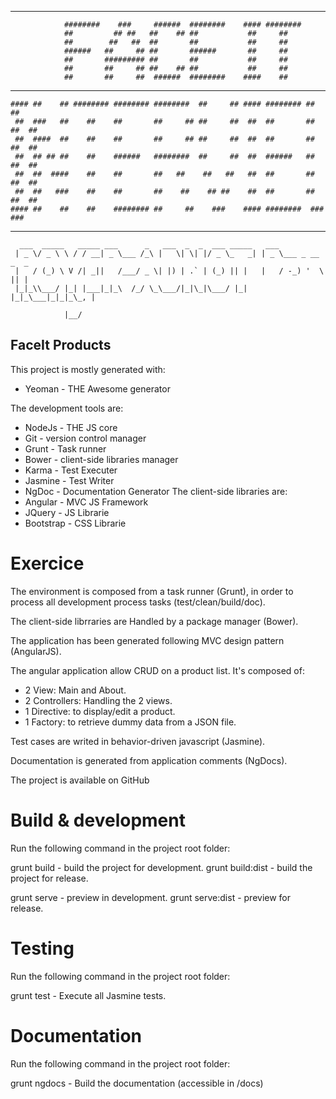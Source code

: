 -------------------------------------------------------------------------------
				########    ###     ######  ########    #### ######## 
				##         ## ##   ##    ## ##           ##     ##    
				##        ##   ##  ##       ##           ##     ##    
				######   ##     ## ##       ######       ##     ##    
				##       ######### ##       ##           ##     ##    
				##       ##     ## ##    ## ##           ##     ##    
				##       ##     ##  ######  ########    ####    ##   
-------------------------------------------------------------------------------
	#### ##    ## ######## ######## ########  ##     ## #### ######## ##      ## 
	 ##  ###   ##    ##    ##       ##     ## ##     ##  ##  ##       ##  ##  ## 
	 ##  ####  ##    ##    ##       ##     ## ##     ##  ##  ##       ##  ##  ## 
	 ##  ## ## ##    ##    ######   ########  ##     ##  ##  ######   ##  ##  ## 
	 ##  ##  ####    ##    ##       ##   ##    ##   ##   ##  ##       ##  ##  ## 
	 ##  ##   ###    ##    ##       ##    ##    ## ##    ##  ##       ##  ##  ## 
	#### ##    ##    ##    ######## ##     ##    ###    #### ########  ###  ###  
-------------------------------------------------------------------------------
	  ___  _____   _____ ___      _   ___  _  _  ___ _____   ___               
	 | _ \/ _ \ \ / / __| _ \___ /_\ |   \| \| |/ _ \_   _| | _ \___ _ __ _  _ 
	 |   / (_) \ V /| _||   /___/ _ \| |) | .` | (_) || |   |   / -_) '  \ || |
	 |_|_\\___/ |_| |___|_|_\  /_/ \_\___/|_|\_|\___/ |_|   |_|_\___|_|_|_\_, |
				
				|__/ 

## FaceIt Products

This project is mostly generated with:
 - Yeoman - THE Awesome generator
 
The development tools are:
 - NodeJs - THE JS core
 - Git - version control manager
 - Grunt - Task runner
 - Bower - client-side libraries manager
 - Karma - Test Executer
 - Jasmine - Test Writer
 - NgDoc - Documentation Generator
 The client-side libraries are:
 - Angular - MVC JS Framework
 - JQuery - JS Librarie
 - Bootstrap - CSS Librarie
 

# Exercice

The environment is composed from a task runner (Grunt), in order to process all development process tasks (test/clean/build/doc).

The client-side librraries are Handled by a package manager (Bower).

The application has been generated following MVC design pattern (AngularJS).

The angular application allow CRUD on a product list. It's composed of:
 - 2 View: Main and About.
 - 2 Controllers: Handling the 2 views.
 - 1 Directive: to display/edit a product.
 - 1 Factory: to retrieve dummy data from a JSON file.

Test cases are writed in behavior-driven javascript (Jasmine).

Documentation is generated from application comments (NgDocs).

The project is available on GitHub


# Build & development

Run the following command in the project root folder:

grunt build - build the project for development.
grunt build:dist - build the project for release.

grunt serve - preview in development.
grunt serve:dist - preview for release.


# Testing

Run the following command in the project root folder:

grunt test - Execute all Jasmine tests.


# Documentation

Run the following command in the project root folder:

grunt ngdocs - Build the documentation (accessible in /docs)
